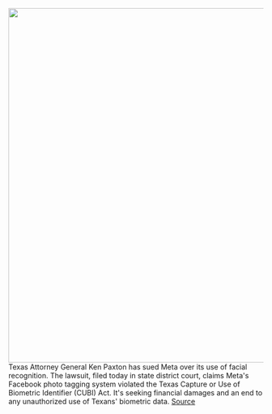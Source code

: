 <img src='https://cdn.vox-cdn.com/thumbor/_qaiz7pEWl9ECCk501h2AUZO6n4=/0x0:2040x1360/1200x800/filters:focal(857x517:1183x843)/cdn.vox-cdn.com/uploads/chorus_image/image/70507892/acastro_180730_1777_facial_recognition_0001.0.jpg' width='700px' /><br/>
Texas Attorney General Ken Paxton has sued Meta over its use of facial recognition. The lawsuit, filed today in state district court, claims Meta's Facebook photo tagging system violated the Texas Capture or Use of Biometric Identifier (CUBI) Act. It's seeking financial damages and an end to any unauthorized use of Texans' biometric data.
<a href='https://www.theverge.com/2022/2/14/22933279/texas-attorney-general-facebook-meta-facial-recognition-photo-tagging'> Source <a/>
